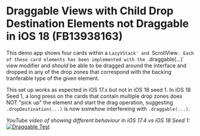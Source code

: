 # Draggable Views with Child Drop Destination Elements not Draggable in iOS 18 (FB13938163)

This demo app shows four cards within a `LazyVStack' and `ScrollView`. Each of these card elements has been implemented with the `.draggable(...)` view modifier and _should_ be able to be dragged around the interface and dropped in any of the drop zones that correspond with the backing tranferable type of the given element.

This set up works as expected in iOS 17.x but not in iOS 18 seed 1. In iOS 18 Seed 1, a long press on the cards that contain multiple drop zones does NOT "pick up" the element and start the drag operation, suggesting `.dropDestination(...)` is now somehow interfereing with `.draggable(...)`.  

*YouTube video of showing different behaviour in iOS 17.4 vs iOS 18 Seed 1:*
[![Draggable Test](http://img.youtube.com/vi/AQidUHecIEA/0.jpg)](https://youtu.be/AQidUHecIEA)
